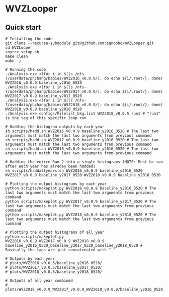 # WVZLooper

## Quick start

    # Installing the code
    git clone --recurse-submodule git@github.com:sgnoohc/WVZLooper.git
    cd WVZLooper
    source setup.sh
    make clean
    make -j

    # Running the code
    ./Analysis.exe <(for i in $(ls /nfs-7/userdata/phchang/babies/WVZ2016_v0.0.9/); do echo ${i/.root/}; done) WVZ2016_v0.0.9 baseline_y2016_0520
    ./Analysis.exe <(for i in $(ls /nfs-7/userdata/phchang/babies/WVZ2017_v0.0.9/); do echo ${i/.root/}; done) WVZ2017_v0.0.9 baseline_y2017_0520
    ./Analysis.exe <(for i in $(ls /nfs-7/userdata/phchang/babies/WVZ2018_v0.0.9/); do echo ${i/.root/}; done) WVZ2018_v0.0.9 baseline_y2018_0520
    ./Analysis.exe configs/Filelist_bkg.list WVZ2018_v0.0.5 run1 # "run1" is the tag of this specific loop run

    # Hadding the histogram outputs by each year
    sh scripts/hadd.sh WVZ2016_v0.0.9 baseline_y2016_0520 # The last two arguments must match the last two arguments from previous command
    sh scripts/hadd.sh WVZ2017_v0.0.9 baseline_y2016_0520 # The last two arguments must match the last two arguments from previous command
    sh scripts/hadd.sh WVZ2018_v0.0.9 baseline_y2016_0520 # The last two arguments must match the last two arguments from previous command

    # Hadding the entire Run 2 into a single histograms (NOTE: Must be ran after each year has alreday been hadded)
    sh scripts/haddallyears.sh WVZ2016_v0.0.9 baseline_y2016_0520 WVZ2017_v0.0.9 baseline_y2017_0520 WVZ2018_v0.0.9 baseline_y2018_0520

    # Plotting the output histograms by each year
    python scripts/makeplot.py WVZ2016_v0.0.9 baseline_y2016_0520 # The last two arguments must match the last two arguments from previous command
    python scripts/makeplot.py WVZ2017_v0.0.9 baseline_y2017_0520 # The last two arguments must match the last two arguments from previous command
    python scripts/makeplot.py WVZ2018_v0.0.9 baseline_y2018_0520 # The last two arguments must match the last two arguments from previous command

    # Plotting the output histograms of all year
    python scripts/makeplot.py WVZ2016_v0.0.9_WVZ2017_v0.0.9_WVZ2018_v0.0.9 baseline_y2016_0520_baseline_y2017_0520_baseline_y2018_0520 # Basically the tags are just concatenated with "_"

    # Outputs by each year
    # plots/WVZ2016_v0.0.5/baseline_y2016_0520/
    # plots/WVZ2017_v0.0.5/baseline_y2017_0520/
    # plots/WVZ2018_v0.0.5/baseline_y2018_0520/

    # Outputs of all year combined
    # plots/WVZ2016_v0.0.9_WVZ2017_v0.0.9_WVZ2018_v0.0.9/baseline_y2016_0520_baseline_y2017_0520_baseline_y2018_0520/
